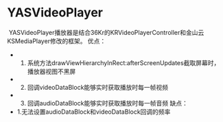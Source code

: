 # YASVideoPlayer

 YASVideoPlayer播放器是结合36Kr的KRVideoPlayerController和金山云KSMediaPlayer修改的框架。
 优点：
 *  1. 系统方法drawViewHierarchyInRect:afterScreenUpdates截取屏幕时，播放器视图不黑屏
 *  2. 回调videoDataBlock能够实时获取播放时每一帧视频
 *  3. 回调audioDataBlock能够实时获取播放时每一帧音频
 缺点：
 *  1.无法设置audioDataBlock和videoDataBlock回调的频率

